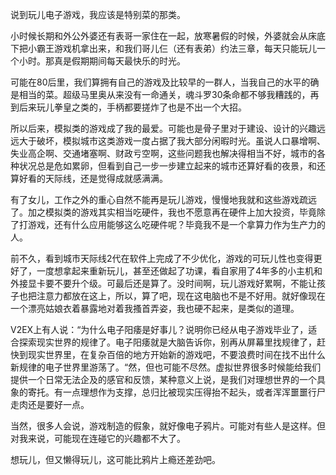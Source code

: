 说到玩儿电子游戏，我应该是特别菜的那类。

小时候长期和外公外婆还有表哥一家住在一起，放寒暑假的时候，外婆就会从床底下把小霸王游戏机拿出来，和我们哥儿仨（还有表弟）约法三章，每天只能玩儿一个小时。那真是假期期间每天最快乐的时光。

可能在80后里，我们算拥有自己的游戏及比较早的一群人，当我自己的水平的确是相当的菜。超级马里奥从来没有一命通关，魂斗罗30条命都不够我糟践的，再到后来玩儿拳皇之类的，手柄都要搓炸了也是不出一个大招。

所以后来，模拟类的游戏成了我的最爱。可能也是骨子里对于建设、设计的兴趣远远大于破坏，模拟城市这类游戏一度占据了我大部分闲暇时光。虽说人口暴增啊、失业高企啊、交通堵塞啊、财政亏空啊，这些问题我也解决得相当不好，城市的各种状况总是危如累卵，但看到自己一步一步建立起来的城市还算好看的夜景，和还算好看的天际线，还是觉得成就感满满。

有了女儿，工作之外的重心自然不能再是玩儿游戏，慢慢地我就和这些游戏疏远了。加之模拟类的游戏其实相当吃硬件，我也不愿意再在硬件上加大投资，毕竟除了打游戏，还有什么应用能够这么吃硬件呢？毕竟我不是一个拿算力作为生产力的人。

前不久，看到城市天际线2代在软件上完成了不少优化，游戏的可玩儿性也变得更好了，一度想拿起来重新玩儿，甚至还做起了功课，看自家用了4年多的小主机和外接显卡要不要升个级。可最后还是算了。没时间啊，玩儿游戏好累啊，不能让孩子也把注意力都放在这上，所以，算了吧，现在这电脑也不是不好用。就好像现在一个漂亮姑娘衣着暴露地对着我搔首弄姿，我也硬不起来，是类似的道理。

V2EX上有人说：“为什么电子阳痿是好事儿？说明你已经从电子游戏毕业了，适合探索现实世界的规律了。电子阳痿就是大脑告诉你，别再从屏幕里找规律了，赶快到现实世界里，在复杂百倍的地方开始新的游戏吧，不要浪费时间在找不出什么新规律的电子世界里游荡了。“然，但也可能不尽然。虚拟世界很多时候能给我们提供一个日常无法企及的感官和反馈，某种意义上说，是我们对理想世界的一个具象的寄托。有一点理想作为支撑，总归比被现实压得抬不起头，或者浑浑噩噩行尸走肉还是要好一点。

当然，很多人会说，游戏制造的假象，就好像电子鸦片。可能对有些人是这样。但对我来说，可能现在连碰它的兴趣都不大了。

想玩儿，但又懒得玩儿，这可能比鸦片上瘾还差劲吧。